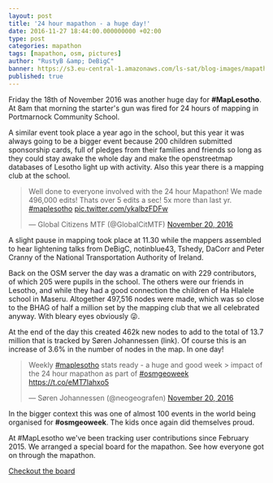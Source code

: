 ```yaml
---
layout: post
title: '24 hour mapathon - a huge day!'
date: 2016-11-27 18:44:00.000000000 +02:00
type: post
categories: mapathon
tags: [mapathon, osm, pictures]
author: "RustyB &amp; DeBigC"
banner: https://s3.eu-central-1.amazonaws.com/ls-sat/blog-images/mapathon.jpg
published: true
---
```


Friday the 18th of November 2016 was another huge day for **#MapLesotho**. At 8am that morning the starter's gun was fired for 24 hours of mapping in Portmarnock Community School. 

A similar event took place a year ago in the school, but this year it was always going to be a bigger event because  200 children submitted sponsorship cards, full of pledges from their families and friends so long as they could stay awake the whole day and make the openstreetmap databases of Lesotho light up with activity. Also this year there is a mapping club at the school.

<blockquote class="twitter-tweet" data-lang="en"><p lang="en" dir="ltr">Well done to everyone involved with the 24 hour Mapathon! We made 496,000 edits! Thats over 5 edits a sec! 5x more than last yr. <a href="https://twitter.com/hashtag/maplesotho?src=hash">#maplesotho</a> <a href="https://t.co/ykalbzFDFw">pic.twitter.com/ykalbzFDFw</a></p>&mdash; Global Citizens MTF (@GlobalCitMTF) <a href="https://twitter.com/GlobalCitMTF/status/800349642223255554">November 20, 2016</a></blockquote>
<script async src="//platform.twitter.com/widgets.js" charset="utf-8"></script>

A slight pause in mapping took place at 11.30 while the mappers assembled to hear lightening talks from DeBigC,  notinblue43, Tshedy, DaCorr and Peter Cranny of the National Transportation Authority of Ireland.

Back on the OSM server the day was a dramatic on with 229 contributors, of which 205 were pupils in the school. The others were our friends in Lesotho, and while they had a good connection the children of Ha Hlalele school in Maseru. Altogether   497,516 nodes were made, which was so close to the BHAG of half a million set by the mapping club that we all celebrated anyway. With bleary eyes obviously 😜.

At the end of the day this created 462k new nodes to add to the total of 13.7 million that is tracked by Søren Johannessen  (link). Of course this is an increase of 3.6% in the number of nodes in the map. In one day!

<blockquote class="twitter-tweet" data-lang="en"><p lang="en" dir="ltr">Weekly <a href="https://twitter.com/hashtag/maplesotho?src=hash">#maplesotho</a> stats ready - a huge and good week &gt; impact of the 24 hour mapathon as part of <a href="https://twitter.com/hashtag/osmgeoweek?src=hash">#osmgeoweek</a> <a href="https://t.co/eMT7lahxo5">https://t.co/eMT7lahxo5</a></p>&mdash; Søren Johannessen (@neogeografen) <a href="https://twitter.com/neogeografen/status/800253190620987392">November 20, 2016</a></blockquote>
<script async src="//platform.twitter.com/widgets.js" charset="utf-8"></script>

In the bigger context this was one of almost 100 events in the world being organised for **#osmgeoweek**. The kids once again did themselves proud.

<div class="p2 fill-green dark" markdown="1">
At #MapLesotho we've been tracking user contributions since February 2015. We arranged a special board for the mapathon. See how everyone got on through the mapathon.

<a href="http://dash.maplesotho.com/new-dash/mapathon.html" class="button">Checkout the board <i class="oam-ds-icon-chevron-right"></i></a>
</div>

